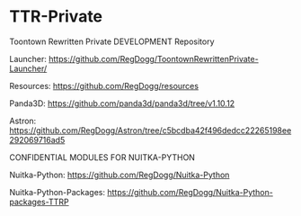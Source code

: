 # TTR-Private

Toontown Rewritten Private DEVELOPMENT Repository

Launcher: https://github.com/RegDogg/ToontownRewrittenPrivate-Launcher/

Resources: https://github.com/RegDogg/resources

Panda3D: https://github.com/panda3d/panda3d/tree/v1.10.12

Astron: https://github.com/RegDogg/Astron/tree/c5bcdba42f496dedcc22265198ee292069716ad5

CONFIDENTIAL MODULES FOR NUITKA-PYTHON

Nuitka-Python: https://github.com/RegDogg/Nuitka-Python

Nuitka-Python-Packages: https://github.com/RegDogg/Nuitka-Python-packages-TTRP
